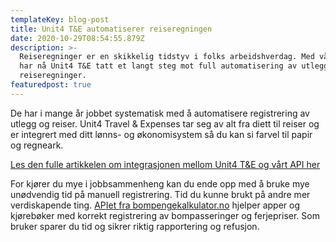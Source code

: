 ```yaml
---
templateKey: blog-post
title: Unit4 T&E automatiserer reiseregningen
date: 2020-10-29T08:54:55.879Z
description: >-
  Reiseregninger er en skikkelig tidstyv i folks arbeidshverdag. Med vårt API
  har nå Unit4 T&E tatt et langt steg mot full automatisering av utlegg og
  reiseregninger.
featuredpost: true
---
```

De har i mange år jobbet systematisk med å automatisere registrering av utlegg og reiser. Unit4 Travel & Expenses tar seg av alt fra diett til reiser og er integrert med ditt lønns- og økonomisystem så du kan si farvel til papir og regneark.

[Les den fulle artikkelen om integrasjonen mellom Unit4 T&E og vårt API her](https://timeandexpense.unit4.com/nb/news/fjerner-tidkrevende-registrering-av-bompasseringer)

For kjører du mye i jobbsammenheng kan du ende opp med å bruke mye unødvendig tid på manuell registrering. Tid du kunne brukt på andre mer verdiskapende ting. [APIet fra bompengekalkulator.no](https://om.bompengekalkulator.no/integrasjon) hjelper apper og kjørebøker med korrekt registrering av bompasseringer og ferjepriser. Som bruker sparer du tid og sikrer riktig rapportering og refusjon.
